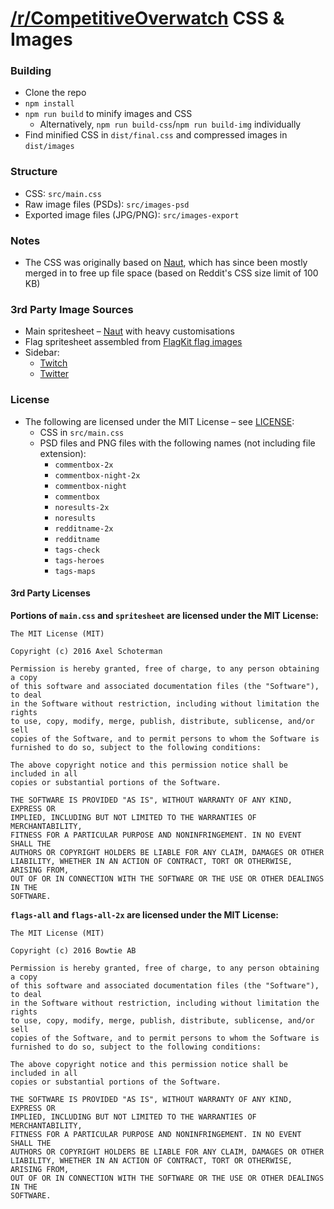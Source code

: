 # [/r/CompetitiveOverwatch](https://reddit.com/r/competitiveoverwatch) CSS & Images

### Building
* Clone the repo
* `npm install`
* `npm run build` to minify images and CSS
    - Alternatively, `npm run build-css`/`npm run build-img` individually
* Find minified CSS in `dist/final.css` and compressed images in `dist/images`

### Structure
* CSS: `src/main.css`
* Raw image files (PSDs): `src/images-psd`
* Exported image files (JPG/PNG): `src/images-export`

### Notes
* The CSS was originally based on [Naut](https://github.com/Axel--/Naut-for-reddit), which has since been mostly merged in to free up file space (based on Reddit's CSS size limit of 100 KB)

### 3rd Party Image Sources
* Main spritesheet – [Naut](https://github.com/Axel--/Naut-for-reddit/blob/master/PSD/spritesheet.psd) with heavy customisations
* Flag spritesheet assembled from [FlagKit flag images](https://github.com/madebybowtie/FlagKit/tree/master/Images)
* Sidebar:
    - [Twitch](https://www.twitch.tv/p/brand-assets)
    - [Twitter](https://brand.twitter.com/en.html)

### License
* The following are licensed under the MIT License – see [LICENSE](LICENSE):
    * CSS in `src/main.css`
    * PSD files and PNG files with the following names (not including file extension):
        + `commentbox-2x`
        + `commentbox-night-2x`
        + `commentbox-night`
        + `commentbox`
        + `noresults-2x`
        + `noresults`
        + `redditname-2x`
        + `redditname`
        + `tags-check`
        + `tags-heroes`
        + `tags-maps`

#### 3rd Party Licenses

**Portions of `main.css` and `spritesheet` are licensed under the MIT License:**

```
The MIT License (MIT)

Copyright (c) 2016 Axel Schoterman

Permission is hereby granted, free of charge, to any person obtaining a copy
of this software and associated documentation files (the "Software"), to deal
in the Software without restriction, including without limitation the rights
to use, copy, modify, merge, publish, distribute, sublicense, and/or sell
copies of the Software, and to permit persons to whom the Software is
furnished to do so, subject to the following conditions:

The above copyright notice and this permission notice shall be included in all
copies or substantial portions of the Software.

THE SOFTWARE IS PROVIDED "AS IS", WITHOUT WARRANTY OF ANY KIND, EXPRESS OR
IMPLIED, INCLUDING BUT NOT LIMITED TO THE WARRANTIES OF MERCHANTABILITY,
FITNESS FOR A PARTICULAR PURPOSE AND NONINFRINGEMENT. IN NO EVENT SHALL THE
AUTHORS OR COPYRIGHT HOLDERS BE LIABLE FOR ANY CLAIM, DAMAGES OR OTHER
LIABILITY, WHETHER IN AN ACTION OF CONTRACT, TORT OR OTHERWISE, ARISING FROM,
OUT OF OR IN CONNECTION WITH THE SOFTWARE OR THE USE OR OTHER DEALINGS IN THE
SOFTWARE.
```

**`flags-all` and `flags-all-2x` are licensed under the MIT License:**

```
The MIT License (MIT)

Copyright (c) 2016 Bowtie AB

Permission is hereby granted, free of charge, to any person obtaining a copy
of this software and associated documentation files (the "Software"), to deal
in the Software without restriction, including without limitation the rights
to use, copy, modify, merge, publish, distribute, sublicense, and/or sell
copies of the Software, and to permit persons to whom the Software is
furnished to do so, subject to the following conditions:

The above copyright notice and this permission notice shall be included in all
copies or substantial portions of the Software.

THE SOFTWARE IS PROVIDED "AS IS", WITHOUT WARRANTY OF ANY KIND, EXPRESS OR
IMPLIED, INCLUDING BUT NOT LIMITED TO THE WARRANTIES OF MERCHANTABILITY,
FITNESS FOR A PARTICULAR PURPOSE AND NONINFRINGEMENT. IN NO EVENT SHALL THE
AUTHORS OR COPYRIGHT HOLDERS BE LIABLE FOR ANY CLAIM, DAMAGES OR OTHER
LIABILITY, WHETHER IN AN ACTION OF CONTRACT, TORT OR OTHERWISE, ARISING FROM,
OUT OF OR IN CONNECTION WITH THE SOFTWARE OR THE USE OR OTHER DEALINGS IN THE
SOFTWARE.
```
